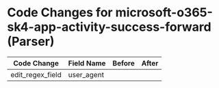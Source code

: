 # Code Changes for microsoft-o365-sk4-app-activity-success-forward (Parser)

| Code Change | Field Name | Before | After |
|-------------|------------|--------|-------|
| edit_regex_field | user_agent |  |  |